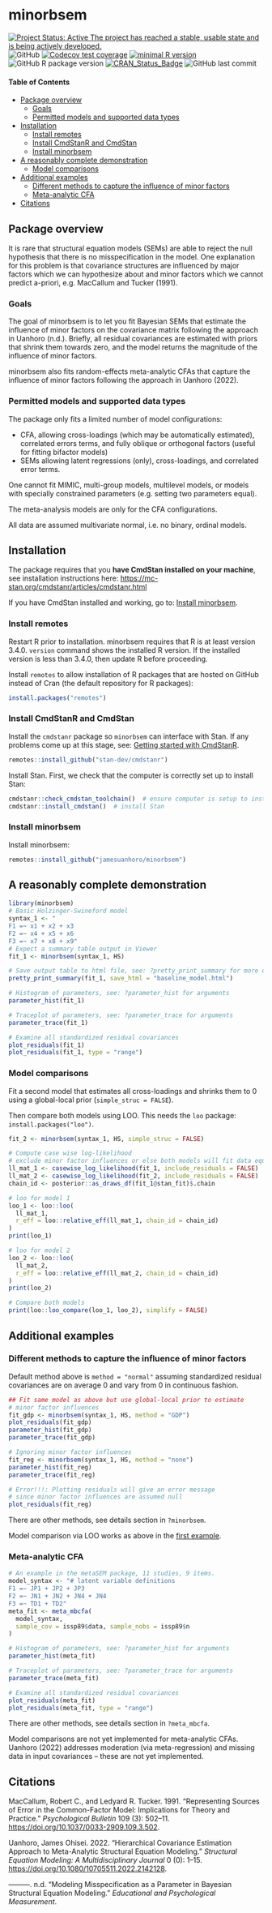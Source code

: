 
# minorbsem

<!-- badges: start -->

[![Project Status: Active The project has reached a stable, usable state
and is being actively
developed.](https://www.repostatus.org/badges/latest/active.svg)](https://www.repostatus.org/#active)
![GitHub](https://img.shields.io/github/license/jamesuanhoro/minorbsem)
[![Codecov test
coverage](https://codecov.io/gh/jamesuanhoro/minorbsem/branch/master/graph/badge.svg)](https://app.codecov.io/gh/jamesuanhoro/minorbsem?branch=master)
[![minimal R
version](https://img.shields.io/badge/R%3E%3D-3.4.0-6666ff.svg)](https://cran.r-project.org/)
![GitHub R package
version](https://img.shields.io/github/r-package/v/jamesuanhoro/minorbsem)
[![CRAN\_Status\_Badge](https://www.r-pkg.org/badges/version/minorbsem)](https://cran.r-project.org/package=minorbsem)
![GitHub last
commit](https://img.shields.io/github/last-commit/jamesuanhoro/minorbsem)
<!-- badges: end -->

#### Table of Contents

  - [Package overview](#package-overview)
      - [Goals](#goals)
      - [Permitted models and supported data
        types](#permitted-models-and-supported-data-types)
  - [Installation](#installation)
      - [Install remotes](#install-remotes)
      - [Install CmdStanR and CmdStan](#install-cmdstanr-and-cmdstan)
      - [Install minorbsem](#install-minorbsem)
  - [A reasonably complete
    demonstration](#a-reasonably-complete-demonstration)
      - [Model comparisons](#model-comparisons)
  - [Additional examples](#additional-examples)
      - [Different methods to capture the influence of minor
        factors](#different-methods-to-capture-the-influence-of-minor-factors)
      - [Meta-analytic CFA](#meta-analytic-cfa)
  - [Citations](#citations)

## Package overview

It is rare that structural equation models (SEMs) are able to reject the
null hypothesis that there is no misspecification in the model. One
explanation for this problem is that covariance structures are
influenced by major factors which we can hypothesize about and minor
factors which we cannot predict a-priori, e.g. MacCallum and Tucker
(1991).

### Goals

The goal of minorbsem is to let you fit Bayesian SEMs that estimate the
influence of minor factors on the covariance matrix following the
approach in Uanhoro (n.d.). Briefly, all residual covariances are
estimated with priors that shrink them towards zero, and the model
returns the magnitude of the influence of minor factors.

minorbsem also fits random-effects meta-analytic CFAs that capture the
influence of minor factors following the approach in Uanhoro (2022).

### Permitted models and supported data types

The package only fits a limited number of model configurations:

  - CFA, allowing cross-loadings (which may be automatically estimated),
    correlated errors terms, and fully oblique or orthogonal factors
    (useful for fitting bifactor models)
  - SEMs allowing latent regressions (only), cross-loadings, and
    correlated error terms.

One cannot fit MIMIC, multi-group models, multilevel models, or models
with specially constrained parameters (e.g. setting two parameters
equal).

The meta-analysis models are only for the CFA configurations.

All data are assumed multivariate normal, i.e. no binary, ordinal
models.

## Installation

The package requires that you **have CmdStan installed on your
machine**, see installation instructions here:
<https://mc-stan.org/cmdstanr/articles/cmdstanr.html>

If you have CmdStan installed and working, go to: [Install
minorbsem](#install-minorbsem).

### Install remotes

Restart R prior to installation. minorbsem requires that R is at least
version 3.4.0. `version` command shows the installed R version. If the
installed version is less than 3.4.0, then update R before proceeding.

Install `remotes` to allow installation of R packages that are hosted on
GitHub instead of Cran (the default repository for R packages):

``` r
install.packages("remotes")
```

### Install CmdStanR and CmdStan

Install the `cmdstanr` package so `minorbsem` can interface with Stan.
If any problems come up at this stage, see: [Getting started with
CmdStanR](https://mc-stan.org/cmdstanr/articles/cmdstanr.html).

``` r
remotes::install_github("stan-dev/cmdstanr")
```

Install Stan. First, we check that the computer is correctly set up to
install Stan:

``` r
cmdstanr::check_cmdstan_toolchain()  # ensure computer is setup to install Stan
cmdstanr::install_cmdstan()  # install Stan
```

### Install minorbsem

Install minorbsem:

``` r
remotes::install_github("jamesuanhoro/minorbsem")
```

## A reasonably complete demonstration

``` r
library(minorbsem)
# Basic Holzinger-Swineford model
syntax_1 <- "
F1 =~ x1 + x2 + x3
F2 =~ x4 + x5 + x6
F3 =~ x7 + x8 + x9"
# Expect a summary table output in Viewer
fit_1 <- minorbsem(syntax_1, HS)

# Save output table to html file, see: ?pretty_print_summary for more options
pretty_print_summary(fit_1, save_html = "baseline_model.html")

# Histogram of parameters, see: ?parameter_hist for arguments
parameter_hist(fit_1)

# Traceplot of parameters, see: ?parameter_trace for arguments
parameter_trace(fit_1)

# Examine all standardized residual covariances
plot_residuals(fit_1)
plot_residuals(fit_1, type = "range")
```

### Model comparisons

Fit a second model that estimates all cross-loadings and shrinks them to
0 using a global-local prior (`simple_struc = FALSE`).

Then compare both models using LOO. This needs the `loo` package:
`install.packages("loo")`.

``` r
fit_2 <- minorbsem(syntax_1, HS, simple_struc = FALSE)

# Compute case wise log-likelihood
# exclude minor factor influences or else both models will fit data equally
ll_mat_1 <- casewise_log_likelihood(fit_1, include_residuals = FALSE)
ll_mat_2 <- casewise_log_likelihood(fit_2, include_residuals = FALSE)
chain_id <- posterior::as_draws_df(fit_1@stan_fit)$.chain

# loo for model 1
loo_1 <- loo::loo(
  ll_mat_1,
  r_eff = loo::relative_eff(ll_mat_1, chain_id = chain_id)
)
print(loo_1)

# loo for model 2
loo_2 <- loo::loo(
  ll_mat_2,
  r_eff = loo::relative_eff(ll_mat_2, chain_id = chain_id)
)
print(loo_2)

# Compare both models
print(loo::loo_compare(loo_1, loo_2), simplify = FALSE)
```

## Additional examples

### Different methods to capture the influence of minor factors

Default method above is `method = "normal"` assuming standardized
residual covariances are on average 0 and vary from 0 in continuous
fashion.

``` r
## Fit same model as above but use global-local prior to estimate
# minor factor influences
fit_gdp <- minorbsem(syntax_1, HS, method = "GDP")
plot_residuals(fit_gdp)
parameter_hist(fit_gdp)
parameter_trace(fit_gdp)

# Ignoring minor factor influences
fit_reg <- minorbsem(syntax_1, HS, method = "none")
parameter_hist(fit_reg)
parameter_trace(fit_reg)

# Error!!!: Plotting residuals will give an error message
# since minor factor influences are assumed null
plot_residuals(fit_reg)
```

There are other methods, see details section in `?minorbsem`.

Model comparison via LOO works as above in the [first
example](#model-comparisons).

### Meta-analytic CFA

``` r
# An example in the metaSEM package, 11 studies, 9 items.
model_syntax <- "# latent variable definitions
F1 =~ JP1 + JP2 + JP3
F2 =~ JN1 + JN2 + JN4 + JN4
F3 =~ TD1 + TD2"
meta_fit <- meta_mbcfa(
  model_syntax,
  sample_cov = issp89$data, sample_nobs = issp89$n
)

# Histogram of parameters, see: ?parameter_hist for arguments
parameter_hist(meta_fit)

# Traceplot of parameters, see: ?parameter_trace for arguments
parameter_trace(meta_fit)

# Examine all standardized residual covariances
plot_residuals(meta_fit)
plot_residuals(meta_fit, type = "range")
```

There are other methods, see details section in `?meta_mbcfa`.

Model comparisons are not yet implemented for meta-analytic CFAs.
Uanhoro (2022) addresses moderation (via meta-regression) and missing
data in input covariances – these are not yet implemented.

## Citations

<div id="refs" class="references">

<div id="ref-maccallum_representing_1991">

MacCallum, Robert C., and Ledyard R. Tucker. 1991. “Representing Sources
of Error in the Common-Factor Model: Implications for Theory and
Practice.” *Psychological Bulletin* 109 (3): 502–11.
<https://doi.org/10.1037/0033-2909.109.3.502>.

</div>

<div id="ref-uanhoro_hierarchical_2022">

Uanhoro, James Ohisei. 2022. “Hierarchical Covariance Estimation
Approach to Meta-Analytic Structural Equation Modeling.” *Structural
Equation Modeling: A Multidisciplinary Journal* 0 (0): 1–15.
<https://doi.org/10.1080/10705511.2022.2142128>.

</div>

<div id="ref-uanhoro_modeling_2023">

———. n.d. “Modeling Misspecification as a Parameter in Bayesian
Structural Equation Modeling.” *Educational and Psychological
Measurement*.

</div>

</div>
